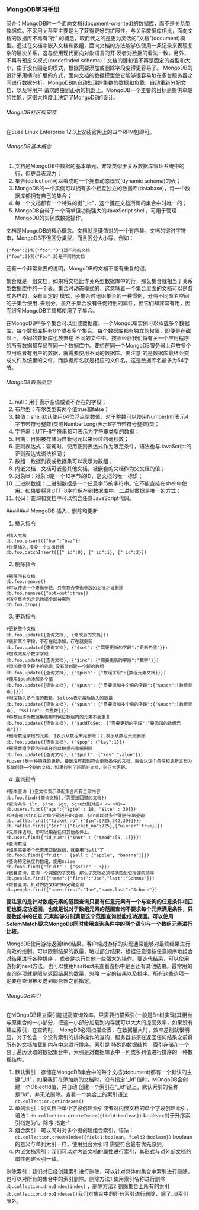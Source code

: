 ### MongoDB学习手册
简介：MongoDB时一个面向文档(document-oriented)的数据库，而不是关系型数据库。不采用关系型主要是为了获得更好的扩展性。与关系数据库相比，面向文档的数据库不再有“行”
的概念，取而代之的是更为灵活的“文档”(document)模型。通过在文档中嵌入文档和数组，面向文档的方法能够仅使用一条记录来表现复杂的层次关系，这与使用现代面向对象语言的开
发者对数据的看法一致。另外，不再有预定义模式(predefinded schema)：文档的键和值不再是固定的类型和大小，由于没有固定的模式，根据需要添加或删除字段变得更容易了。
MongoDB的设计采用横向扩展的方式，面向文档的数据模型使它能够很容易地在多台服务器之间进行数据分析。MongoDB能自动处理跨集群的数据和负载，自动重新分配文档，以及将用户
请求路由到正确的机器上。MongoDB一个主要的目标是提供卓越的性能，这很大程度上决定了MongoDB的设计。

###### MongeDB社区版安装
在Suse Linux Enterprise 12.3上安装官网上的四个RPM包即可。

###### MongoDB基本概念
1. 文档是MongoDB中数据的基本单元，非常类似于关系数据库管理系统中的行，但更具表现力；
2. 集合(collection)可以看成时一个拥有动态模式(dynamic schema)的表；
3. MongoDB的一个实例可以拥有多个相互独立的数据库(database)，每一个数据库都拥有自己的集合；
4. 每一个文档都有一个特殊的键"_id"，这个键在文档所属的集合中时唯一的；
5. MongoDB自带了一个简单但功能强大的JavaScript shell，可用于管理MongoDB的实例或数据操作。

文档是MongoDB的核心概念。文档就是键值对的一个有序集。文档的键时字符串，MongoDB不但区分类型，而且区分大小写。例如：
```
{"foo":3}和{"foo":"3"}是不同的文档
{"foo":3}和{"Foo":3}是不同的文档
```
还有一个非常重要的说明，MongoDB的文档不能有重复的键。  

集合就是一组文档，如果将文档比作关系型数据库中的行，那么集合就相当于关系型数据库中的一个表。集合时动态模式的，这意味着一个集合里面的文档可以是各式各样的，没有固定的
模式。子集合时组织集合的一种惯例，分隔不同命名空间的子集合使用`.`来划分。虽然子集合没有任何特别的属性，但它们却非常有用，因而很多MongoDB工具都使用了子集合。

在MongoDB中多个集合可以组成数据库。一个MongoDB实例可以承载多个数据库，每个数据库拥有0个或者多个集合。每个数据库都有独立的权限，即便是在磁盘上，不同的数据库也放置在
不同的文件中。按照经验我们将有关一个应用程序的所有数据都存储在同一个数据库中。要想在同一个MongoDB服务器上存放多个应用或者有用户的数据，就需要使用不同的数据库。要注意
的是数据库最终会变成文件系统里的文件，而数据库名就是相应的文件名，这是数据库名最多为64字节。

###### MongoDB数据类型
1. null：用于表示空值或者不存在的字段；
2. 布尔型：布尔类型有两个值true和false；
3. 数值：shell默认使用64位浮点型数值。对于整数可以使用NumberInt(表示4字节带符号整数)类或NumberLong(表示8字节带符号整数)类；
4. 字符串：UTF-8字符串都可表示为字符串类型的数据；
5. 日期：日期被存储为自新纪元以来经过的毫秒数；
6. 正则表达式：查询时，使用正则表达式作为限定条件，语法也与JavaScript的正则表达式语法相同；
7. 数组：数据列表或数据集可以表示为数组；
8. 内嵌文档：文档可嵌套其他文档，被嵌套的文档作为父文档的值；
9. 对象id：对象id是一个12字节的ID，是文档的唯一标识；
10. 二进制数据：二进制数据是一个任意字节的字符串。它不能直接在shell中使用。如果要将非UTF-8字符保存到数据库中，二进制数据是唯一的方式；
11. 代码：查询和文档中可以包含任意JavaScript代码。

####### MongoDB 插入、删除和更新
1. 插入指令
```
#插入文档
db.foo.insert({"bar":"baz"})
#批量插入,接受一个文档数组
db.foo.batchInsert([{"_id":0}, {"_id":1}, {"_id":2}])
```
2. 删除指令
```
#删除所有文档
db.foo.remove()
#可以传递一个查询参数，只有符合查询参数的文档才被删除
db.foo.remove({"opt-out":true})
#清空集合包含元数据全部被删除
db.foo.drop()
```
3. 更新指令
```
#更新整个文档
db.foo.update({查询文档}, {修改后的文档}))
#更新某个字段，不存在就添加，存在就更新
db.foo.update({查询文档}, {"$set": {"需要更新的字段":"更新的值"}})
#加或减某个数字字段
db.foo.update({查询文档}, {"$inc": {"需要更新的字段":"数字"}})
#添加数组字段中的元素,没有就创建一个新的数组
db.foo.update({查询文档}, {"$push": {"数组字段":{数组元素文档}}})
#使用$push添加多个值
db.foo.update({查询文档}, {"$push": {"需要添加多个值的字段":{"$each":[数组元素]}}})
#限定插入多个值的数目，$slice表示最后插入的数量
db.foo.update({查询文档}, {"$push": {"需要添加多个值的字段":{"$each":[数组元素], "$slice": 负整数}}})
#将数组作为数据集使用时保证数组内的元素不会重复
db.foo.update({查询文档}, {"$addToSet: {"需要更新的字段":"要添加的数组元素"}})
#删除数组字段的元素: 1表示从数组末尾删除；2.表示从数组头部删除
db.foo.update({查询文档}, {"$pop": {"key":1}})
#删除数组字段的元素还可以根据元素值删除
db.foo.update({查询文档}, {"$pull": {"key":"value"}})
#upsert是一种特殊的更新。要是没有找到符合更新条件的文档，就会以这个条件和更新文档为基础创建一个新的文档。如果找到了匹配的文档，则正常更新。
```
4. 查询指令
```
#基本查询 {}空文档表示匹配集合所有全部内容
db.foo.find({查询文档},{需要返回键的文档})
#查询条件 $lt, $lte, $gt, $gte分别对应< <= >和>=
db.users.find({"age":{"$gte" : 18, "$lte" : 30}})
#OR查询:$in可以对单个键进行OR查询，$or可以对多个键进行OR查询
db.raffle.find({"ticket_no":{"$in":[725,542,390]}})
db.raffle.find({"$or":[{"ticket_no":725},{"winner":true}]})
#元条件语句，即可以用在任何其他条件上。
db.user.find({"id_num":{"$not" : {"$mod":[5, 1]}}})
#查询数组
#如果需要多个元素来匹配数组，就要用"$all"了
db.food.find({"fruit" : {$all : ["apple", "banana"]}})
#查询特定长度的数组，使用$size
db.food.find({"fruit" : {"$size" : 3}})
#嵌套查询，查询一个完整的子文档，那么子文档必须精确匹配包括键的顺序
db.people.find({"name":{"first":"Joe","last":"Schmoe"}})
#嵌套查询，针对内嵌文档的特定键查询
db.people.find({"name.first":"Joe","name.last":"Schmoe"})
```
**要注意的是针对数组元素的范围查询只要有任意元素有一个与查询的任意条件相匹配也要成功返回。也就是说对于数组元素的范围查询不要求每个元素满足条件，只要数组中的任意
元素能够分别满足这个范围查询就能成功返回。可以使用$elemMatch要求MongoDB同时使用查询条件中的两个语句与一个数组元素进行比较。**

MongoDB使用游标返回find结果。客户端对游标的实现通常能够对最终结果进行有效的控制。可以限制结果的数量，略过部分结果，根据任意键按任意顺序地组合对结果进行各种排序
，或者是执行其他一些强大的操作。要迭代结果，可以使用游标的next方法。也可以使用hasNext来查看游标中是否还有其他结果。最常用的查询选项就是限制返回结果的数量、忽略
一定的结果以及排序。所有这些选项一定要在查询被发送到服务器之前指定。

###### MongoDB索引
在MOngoDB建立索引能提高查询效率，只需要扫描索引(一般是B+树实现)其相当与原集合的一小部分，把这一小部分加载到内存就可以大大的提高效率，如果没有建立索引，在查询时，
MongDB必须扫描全表，在数据量大时，效率差别就很明显，对于包含一个没有索引的排序操作的查询，服务器必须在返回任何结果之前将所有的文档加载到内存中来进行排序。索引是
特殊的数据结构，索引存储在一个易于遍历读取的数据集合中，索引是对数据库表中一列或多列值进行排序的一种数据结构。

1. 默认索引：存储在MongoDB集合中的每个文档(document)都有一个默认的主键"_id"，如果我们在添加新的文档时，没有指定"_id"值时，MOngoDB会创建一个ObjectId值，并自动
创建一个索引在"_id"键上，默认索引的名称是"_id_"，并无法删除。查看一个集合上的索引语法`db.collection.getIndexes()`
2. 单列索引：对文档中单个字段创建索引或者对内嵌文档的单个字段创建索引，语法：`db.collection.createIndex({field:boolean})` boolean:对于升序索引指定为1，降序
指定-1
3. 组合索引：可以同时对多个键创建组合索引，语法：`db.collection.createIndex({field1:boolean, field2:boolean})` boolean的意义与单列索引一样，使用组合索引时
需要符合最右优先原则。
4. 内嵌文档索引：我们可以对内嵌文档的属性进行索引，其形式与对外部文档的属性创建索引一致。

删除索引：我们对已经创建索引进行删除，可以针对具体的集合中索引进行删除，也可以对所有的集合中的索引删除。删除方法1.使用索引名称进行删除`db.collection.dropIndex(index)`
，删除方法2.删除集合上所有的索引`db.collection.dropIndexes()`我们对集合中的所有索引进行删除，除了_id索引除外。
